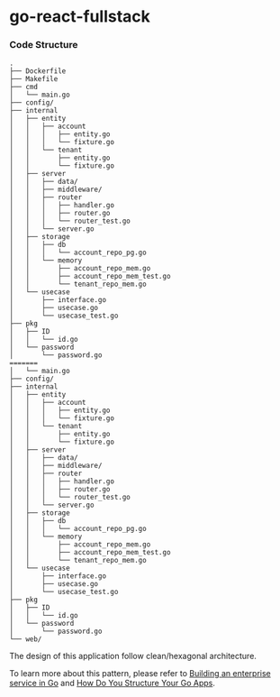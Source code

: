 
# go-react-fullstack



### Code Structure
```
.
├── Dockerfile
├── Makefile
├── cmd
│   └── main.go
├── config/
├── internal
│   ├── entity
│   │   ├── account
│   │   │   ├── entity.go
│   │   │   └── fixture.go
│   │   └── tenant
│   │       ├── entity.go
│   │       └── fixture.go
│   ├── server
│   │   ├── data/
│   │   ├── middleware/
│   │   ├── router
│   │   │   ├── handler.go
│   │   │   ├── router.go
│   │   │   └── router_test.go
│   │   └── server.go
│   ├── storage
│   │   ├── db
│   │   │   └── account_repo_pg.go
│   │   └── memory
│   │       ├── account_repo_mem.go
│   │       ├── account_repo_mem_test.go
│   │       └── tenant_repo_mem.go
│   └── usecase
│       ├── interface.go
│       ├── usecase.go
│       └── usecase_test.go
├── pkg
│   ├── ID
│   │   └── id.go
│   └── password
│       └── password.go
=======
│   └── main.go
├── config/
├── internal
│   ├── entity
│   │   ├── account
│   │   │   ├── entity.go
│   │   │   └── fixture.go
│   │   └── tenant
│   │       ├── entity.go
│   │       └── fixture.go
│   ├── server
│   │   ├── data/
│   │   ├── middleware/
│   │   ├── router
│   │   │   ├── handler.go
│   │   │   ├── router.go
│   │   │   └── router_test.go
│   │   └── server.go
│   ├── storage
│   │   ├── db
│   │   │   └── account_repo_pg.go
│   │   └── memory
│   │       ├── account_repo_mem.go
│   │       ├── account_repo_mem_test.go
│   │       └── tenant_repo_mem.go
│   └── usecase
│       ├── interface.go
│       ├── usecase.go
│       └── usecase_test.go
├── pkg
│   ├── ID
│   │   └── id.go
│   └── password
│       └── password.go
└── web/
```

The design of this application follow clean/hexagonal architecture.

To learn more about this pattern, please refer to [Building an enterprise service in Go](https://youtu.be/twcDf_Y2gXY) and [How Do You Structure Your Go Apps](https://youtu.be/oL6JBUk6tj0).